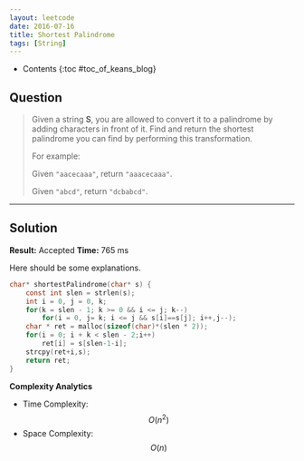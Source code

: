 ```yaml
---
layout: leetcode
date: 2016-07-16
title: Shortest Palindrome
tags: [String]
---
```


* Contents
{:toc #toc_of_keans_blog}

## Question

> Given a string **S**, you are allowed to convert it to a palindrome by adding characters in front of it. Find and return the shortest palindrome you can find by performing this transformation.
>
>For example:
>
>Given ``"aacecaaa"``, return ``"aaacecaaa"``.
>
>Given ``"abcd"``, return ``"dcbabcd"``.
>
>     

***

## Solution

**Result:** Accepted **Time:** 765 ms

Here should be some explanations.

```c
char* shortestPalindrome(char* s) {
    const int slen = strlen(s);
    int i = 0, j = 0, k;
    for(k = slen - 1; k >= 0 && i <= j; k--)
        for(i = 0, j= k; i <= j && s[i]==s[j]; i++,j--);
    char * ret = malloc(sizeof(char)*(slen * 2));
    for(i = 0; i + k < slen - 2;i++)
        ret[i] = s[slen-1-i];
    strcpy(ret+i,s);
    return ret;
}
```

**Complexity Analytics**

- Time Complexity: $$O(n^2)$$
- Space Complexity: $$O(n)$$
